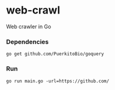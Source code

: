 # web-crawl
Web crawler in Go
### Dependencies
```
go get github.com/PuerkitoBio/goquery
```

### Run
```
go run main.go -url=https://github.com/
```
